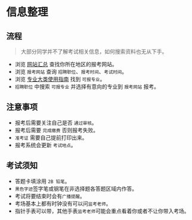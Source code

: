 # 信息整理

## 流程

> 大部分同学并不了解考试相关信息，如何搜索资料也无从下手。

* 浏览 [网站汇总](/posts/考前须知/网站汇总.md) 查找你所在地区的报考网站。
* 浏览 `报考网站` 查询 `招聘职位`、`报考时间`、`考试时间`。
* 浏览 [专业大类使用指南](/posts/专业大类/专业大类使用指南.md) 找到 `可报专业`。
* `招聘职位` 中搜索 `可报专业` 并选择有意向的专业到 `报考网站` 报考。

## 注意事项

* 报考后需要关注自己是否 `通过审核`。
* 报考后需要 `完成缴费` 否则报考失败。
* `准考证` 需要自己提前打印出来。
* 报考系统会更新 `考试地点`。

## 考试须知

* 答题卡填涂用 `2B 铅笔`。
* `黑色字迹`签字笔或钢笔在非选择题各答题区域内作答。
* 考试将要结束时会有`广播提醒`。
* 考场基本上都有时钟没有可以问`监考老师`。
* 指针手表可以带，其他手表`监考老师`可能会重点看着你或者不让你带入考场。